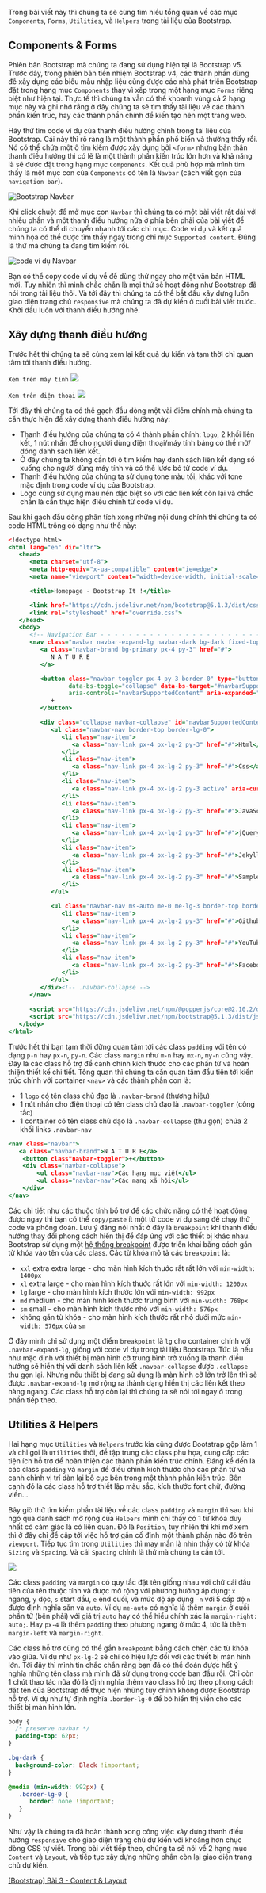 Trong bài viết này thì chúng ta sẽ cùng tìm hiểu tổng quan về các mục `Components`, `Forms`, `Utilities`, và `Helpers` trong tài liệu của Bootstrap.

## Components & Forms

Phiên bản Bootstrap mà chúng ta đang sử dụng hiện tại là Bootstrap v5. Trước đây, trong phiên bản tiền nhiệm Bootstrap v4, các thành phần dùng để xây dựng các biểu mẫu nhập liệu cũng được các nhà phát triển Bootstrap đặt trong hạng mục `Components` thay vì xếp trong một hạng mục `Forms` riêng biệt như hiện tại. Thực tế thì chúng ta vẫn có thể khoanh vùng cả 2 hạng mục này và ghi nhớ rằng ở đây chúng ta sẽ tìm thấy tài liệu về các thành phần kiến trúc, hay các thành phần chính để kiến tạo nên một trang web.

Hãy thử tìm code ví dụ của thanh điều hướng chính trong tài liệu của Bootstrap. Cái này thì rõ ràng là một thành phần phổ biến và thường thấy rồi. Nó có thể chứa một ô tìm kiếm được xây dựng bởi `<form>` nhưng bản thân thanh điều hướng thì có lẽ là một thành phần kiến trúc lớn hơn và khả năng là sẽ được đặt trong hạng mục `Components`. Kết quả phù hợp mà mình tìm thấy là một mục con của `Components` có tên là `Navbar` (cách viết gọn của `navigation bar`).

![Bootstrap Navbar](https://images.viblo.asia/6a7434dc-0d5f-4a05-b762-593b28e9c0c5.png)

Khi click chuột để mở mục con `Navbar` thì chúng ta có  một bài viết rất dài với nhiều phần
và một thanh điều hướng nữa ở phía bên phải của bài viết để chúng ta có thể di chuyển nhanh tới các chỉ mục. Code ví dụ và kết quả minh họa có thể được tìm thấy ngay trong chỉ mục `Supported content`. Đúng là thứ mà chúng ta đang tìm kiếm rồi.

![code ví dụ Navbar](https://images.viblo.asia/f890d31a-1ac5-4c6d-83d6-4367715c46e9.png)

Bạn có thể copy code ví dụ về để dùng thử ngay cho một văn bản HTML mới. Tuy nhiên thì
mình chắc chắn là mọi thứ sẽ hoạt động như Bootstrap đã nói trong tài liệu thôi. Và tới đây
thì chúng ta có thể bắt đầu xây dựng luôn giao diện trang chủ `responsive` mà chúng ta đã
dự kiến ở cuối bài viết trước. Khởi đầu luôn với thanh điều hướng nhé.

## Xây dựng thanh điều hướng

Trước hết thì chúng ta sẽ cùng xem lại kết quả dự kiến và tạm thời chỉ quan tâm tới thanh điều hướng.

`Xem trên máy tính`
![](https://images.viblo.asia/37755982-91f6-4e3f-8261-7ac1116c8fdf.png)

`Xem trên điện thoại`
![](https://images.viblo.asia/69c326f1-270b-4b5f-8896-9f65dada9630.png)

Tới đây thì chúng ta có thể gạch đầu dòng một vài điểm chính mà chúng ta cần thực hiện để xây dựng thanh điều hướng này:

- Thanh điều hướng của chúng ta có 4 thành phần chính: `logo`, 2 khối liên kết, 1 nút nhấn để cho người dùng điện thoại/máy tính bảng có thể mở/đóng danh sách liên kết.
- Ở đây chúng ta không cần tới ô tìm kiếm hay danh sách liên kết dạng sổ xuống cho người dùng máy tính và có thể lược bỏ từ code ví dụ.
- Thanh điều hướng của chúng ta sử dụng tone màu tối, khác với tone mặc định trong code ví dụ của Bootstrap.
- Logo cũng sử dụng màu nền đặc biệt so với các liên kết còn lại và chắc chắn là cần thực hiện điều chỉnh từ code ví dụ.

Sau khi gạch đầu dòng phân tích xong những nội dung chính thì chúng ta có code HTML trông có dạng như thế này:

```navbar.html
<!doctype html>
<html lang="en" dir="ltr">
   <head>
      <meta charset="utf-8">
      <meta http-equiv="x-ua-compatible" content="ie=edge">
      <meta name="viewport" content="width=device-width, initial-scale=1, shrink-to-fit=no">

      <title>Homepage - Bootstrap It !</title>

      <link href="https://cdn.jsdelivr.net/npm/bootstrap@5.1.3/dist/css/bootstrap.min.css" rel="stylesheet" integrity="sha384-1BmE4kWBq78iYhFldvKuhfTAU6auU8tT94WrHftjDbrCEXSU1oBoqyl2QvZ6jIW3" crossorigin="anonymous">
      <link rel="stylesheet" href="override.css">
   </head>
   <body>
      <!-- Navigation Bar - - - - - - - - - - - - - - - - - - - - - - - - - - - - - -->
      <nav class="navbar navbar-expand-lg navbar-dark bg-dark fixed-top p-0">
         <a class="navbar-brand bg-primary px-4 py-3" href="#">
            N A T U R E
         </a>

         <button class="navbar-toggler px-4 py-3 border-0" type="button"
                 data-bs-toggle="collapse" data-bs-target="#navbarSupportedContent"
                 aria-controls="navbarSupportedContent" aria-expanded="false" aria-label="Toggle navigation">
            +
         </button>

         <div class="collapse navbar-collapse" id="navbarSupportedContent">
            <ul class="navbar-nav border-top border-lg-0">
               <li class="nav-item">
                  <a class="nav-link px-4 px-lg-2 py-3" href="#">Html</a>
               </li>
               <li class="nav-item">
                  <a class="nav-link px-4 px-lg-2 py-3" href="#">Css</a>
               </li>
               <li class="nav-item">
                  <a class="nav-link px-4 px-lg-2 py-3 active" aria-current="page" href="#">Bootstrap</a>
               </li>
               <li class="nav-item">
                  <a class="nav-link px-4 px-lg-2 py-3" href="#">JavaScript</a>
               </li>
               <li class="nav-item">
                  <a class="nav-link px-4 px-lg-2 py-3" href="#">jQuery</a>
               </li>
               <li class="nav-item">
                  <a class="nav-link px-4 px-lg-2 py-3" href="#">Jekyll</a>
               </li>
               <li class="nav-item">
                  <a class="nav-link px-4 px-lg-2 py-3" href="#">Sample</a>
               </li>
            </ul>

            <ul class="navbar-nav ms-auto me-0 me-lg-3 border-top border-lg-0">
               <li class="nav-item">
                  <a class="nav-link px-4 px-lg-2 py-3" href="#">Github</a>
               </li>
               <li class="nav-item">
                  <a class="nav-link px-4 px-lg-2 py-3" href="#">YouTube</a>
               </li>
               <li class="nav-item">
                  <a class="nav-link px-4 px-lg-2 py-3" href="#">Facebook</a>
               </li>
            </ul>
         </div><!-- .navbar-collapse -->
      </nav>
       
      <script src="https://cdn.jsdelivr.net/npm/@popperjs/core@2.10.2/dist/umd/popper.min.js" integrity="sha384-7+zCNj/IqJ95wo16oMtfsKbZ9ccEh31eOz1HGyDuCQ6wgnyJNSYdrPa03rtR1zdB" crossorigin="anonymous"></script>
      <script src="https://cdn.jsdelivr.net/npm/bootstrap@5.1.3/dist/js/bootstrap.min.js" integrity="sha384-QJHtvGhmr9XOIpI6YVutG+2QOK9T+ZnN4kzFN1RtK3zEFEIsxhlmWl5/YESvpZ13" crossorigin="anonymous"></script>
   </body>
</html>
```

Trước hết thì bạn tạm thời đừng quan tâm tới các class `padding` với tên có dạng `p-n` hay `px-n`, `py-n`. Các class `margin` như `m-n` hay `mx-n`, `my-n` cũng vậy. Đây là các class hỗ trợ để canh chỉnh kích thước cho các phần tử và hoàn thiện thiết kế chi tiết. Tổng quan thì chúng ta cần quan tâm đầu tiên tới kiến trúc chính với container `<nav>` và các thành phần con là:

- 1 `logo` có tên class chủ đạo là `.navbar-brand` (thương hiệu)
- 1 nút nhấn cho điện thoại có tên class chủ đạo là `.navbar-toggler` (công tắc)
- 1 container có tên class chủ đạo là `.navbar-collapse` (thu gọn) chứa 2 khối links `.navbar-nav`

```navbar.html
<nav class="navbar">
   <a class="navbar-brand">N A T U R E</a>
    <button class"navbar-toggler">+</button>
    <div class="navbar-collapse">
        <ul class="navbar-nav">Các hạng mục viết</ul>
        <ul class="navbar-nav">Các mạng xã hội</ul>
    </div>
</nav>
```

Các chi tiết như các thuộc tính bổ trợ để các chức năng có thể hoạt động được ngay thì bạn có thể `copy/paste` ít một từ code ví dụ sang để chạy thử code và phỏng đoán. Lưu ý đáng nói nhất ở đây là `breakpoint` khi thanh điều hướng thay đổi phong cách hiển thị để đáp ứng với các thiết bị khác nhau. Bootstrap sử dụng một [hệ thống breakpoint](https://getbootstrap.com/docs/5.0/layout/breakpoints/) được triển khai bằng cách gắn từ khóa vào tên của các class. Các từ khóa mô tả các `breakpoint` là:

- `xxl` extra extra large - cho màn hình kích thước rất rất lớn với `min-width: 1400px`
- `xl` extra large - cho màn hình kích thước rất lớn với `min-width: 1200px`
- `lg` large - cho màn hình kích thước lớn với `min-width: 992px`
- `md` medium - cho màn hình kích thước trung bình với `min-width: 768px`
- `sm` small - cho màn hình kích thước nhỏ với `min-width: 576px`
- không gắn từ khóa - cho màn hình kích thước rất nhỏ dưới mức `min-width: 576px` của `sm`

Ở đây mình chỉ sử dụng một điểm `breakpoint` là `lg` cho container chính với `.navbar-expand-lg`, giống với code ví dụ trong tài liệu Bootstrap. Tức là nếu như mặc định với thiết bị màn hình cỡ trung bình trở xuống là thanh điều hướng sẽ hiển thị với danh sách liên kết `.navbar-collapse` được `.collapse` thu gọn lại. Nhưng nếu thiết bị đang sử dụng là màn hình cỡ lớn trở lên thì sẽ  được `.navbar-expand-lg` mở rộng ra thành dạng hiển thị các liên kết theo hàng ngang. Các class hỗ trợ còn lại thì chúng ta sẽ nói tới ngay ở trong phần tiếp theo.

## Utilities & Helpers

Hai hạng mục `Utilities` và `Helpers` trước kia cũng được Bootstrap gộp làm 1 và chỉ gọi là `Utilities` thôi, để tập trung các class phụ họa, cung cấp các tiện ích hỗ trợ để hoàn thiện các thành phần kiến trúc chính. Đáng kể đến là các class `padding` và `margin` để điều chỉnh kích thước cho các phần tử và canh chỉnh vị trí dàn lại bố cục bên trong một thành phần kiến trúc. Bên cạnh đó là các class hỗ trợ thiết lập màu sắc, kích thước font chữ, đường viền...

Bây giờ thử tìm kiếm phần tài liệu về các class `padding` và `margin` thì sau khi ngó qua danh sách mở rộng của `Helpers` mình chỉ thấy có 1 từ khóa duy nhất có cảm giác là có liên quan. Đó là `Position`, tuy nhiên thì khi mở xem thì ở đây chỉ đề cập tới việc hỗ trợ gắn cố định một thành phần nào đó trên `viewport`. Tiếp tục tìm trong `Utilities` thì may mắn là nhìn thấy có từ khóa `Sizing` và `Spacing`. Và cái `Spacing` chính là thứ mà chúng ta cần tới.

![](https://images.viblo.asia/c81a6c5a-81b2-4060-b717-5aaabcb37c4b.png)

Các class `padding` và `margin` có quy tắc đặt tên giống nhau với chữ cái đầu tiên của tên thuộc tính và được mở rộng với phương hướng áp dụng: `x` ngang, `y` dọc, `s` start đầu, `e` end cuối, và mức độ áp dụng `-n` với 5 cấp độ `n` được định nghĩa sẵn và `auto`. Ví dụ `me-auto` có nghĩa là thêm `margin` ở cuối phần tử (bên phải) với giá trị `auto` hay có thể hiểu chính xác là `margin-right: auto;`. Hay `px-4` là thêm `padding` theo phương ngang ở mức 4, tức là thêm `margin-left` và `margin-right`.

Các class hỗ trợ cũng có thể gắn `breakpoint` bằng cách chèn các từ khóa vào giữa. Ví dụ như `px-lg-2` sẽ chỉ có hiệu lực đối với các thiết bị màn hình lớn. Tới đây thì mình tin chắc chắn rằng bạn đã có thể đoán được hết ý nghĩa những tên class mà mình đã sử dụng trong code ban đầu rồi. Chỉ còn 1 chút thao tác nữa đó là định nghĩa thêm vào class hỗ trợ theo phong cách đặt tên của Bootstrap để thực hiện những tùy chỉnh không được Bootstrap hỗ trợ. Ví dụ như tự định nghĩa `.border-lg-0` để bỏ hiển thị viền cho các thiết bị màn hình lớn.

```override.css
body {
  /* preserve navbar */
  padding-top: 62px;
}

.bg-dark {
  background-color: Black !important;
}

@media (min-width: 992px) {
   .border-lg-0 {
      border: none !important;
   }
}
```

Như vậy là chúng ta đã hoàn thành xong công việc xây dựng thanh điều hướng `responsive` cho giao diện trang chủ dự kiến với khoảng hơn chục dòng CSS tự viết. Trong bài viết tiếp theo, chúng ta sẽ nói về 2 hạng mục `Content` và `Layout`, và tiếp tục xây dựng những phần còn lại giao diện trang chủ dự kiến.

[[Bootstrap] Bài 3 - Content & Layout](/article/view/0027/bootstrap-bài-3---danh-mục-content-&-layout)
